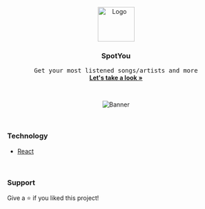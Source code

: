 <p align="center">
  <img src="src/public/favicon.ico" alt="Logo" width="85" height="80">

  <h3 align="center">SpotYou</h3>

  <p align="center">
    <samp>Get your most listened songs/artists and more</samp>
    <br />
    <a href="https://spotyou.lilybarberou.fr"><strong>Let's take a look »</strong></a>
  </p>
</p>

<br/>

<p align="center">
  <img src="https://raw.githubusercontent.com/Nahay/Assets/master/SpotYou/banner.png" alt="Banner">
</p>

<br/>

### Technology

-   [React](https://reactjs.org/)

<br/>

### Support

Give a ⭐️ if you liked this project!
